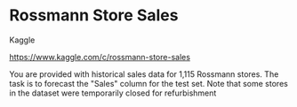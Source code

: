 # Rossmann Store Sales
Kaggle

https://www.kaggle.com/c/rossmann-store-sales

You are provided with historical sales data for 1,115 Rossmann stores. The task is to forecast the "Sales" column for the test set. Note that some stores in the dataset were temporarily closed for refurbishment


